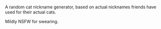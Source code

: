 A random cat nickname generator, based on actual nicknames friends have used for their actual cats.

Mildly NSFW for swearing.